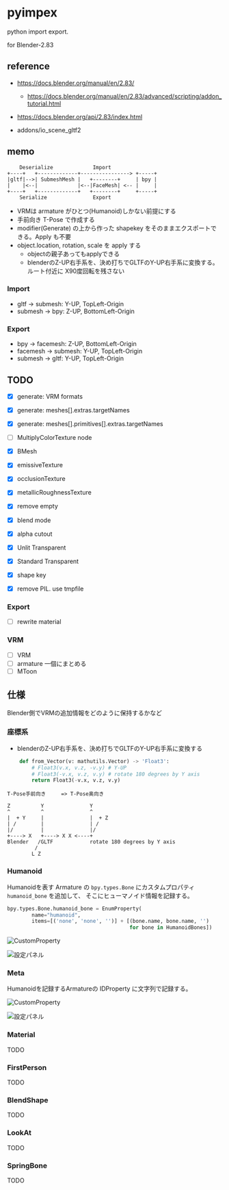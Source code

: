 # pyimpex

python import export.

for Blender-2.83

## reference

* https://docs.blender.org/manual/en/2.83/
  * https://docs.blender.org/manual/en/2.83/advanced/scripting/addon_tutorial.html
* https://docs.blender.org/api/2.83/index.html

* addons/io_scene_gltf2

## memo

```
    Deserialize             Import
+----+   +-------------+----------------> +-----+
|gltf|-->| SubmeshMesh |   +--------+     | bpy |
|    |<--|             |<--|FaceMesh| <-- |     |
+----+   +-------------+   +--------+     +-----+
    Serialize               Export
```

* VRMは armature がひとつ(Humanoid)しかない前提にする
* 手前向き T-Pose で作成する
* modifier(Generate) の上から作った shapekey をそのままエクスポートできる。Apply も不要
* object.location, rotation, scale を apply する
  * objectの親子あってもapplyできる
  * blenderのZ-UP右手系を、決め打ちでGLTFのY-UP右手系に変換する。ルート付近に X90度回転を残さない

### Import

* gltf -> submesh: Y-UP, TopLeft-Origin
* submesh -> bpy: Z-UP, BottomLeft-Origin

### Export

* bpy -> facemesh: Z-UP, BottomLeft-Origin
* facemesh -> submesh: Y-UP, TopLeft-Origin
* submesh -> gltf: Y-UP, TopLeft-Origin

## TODO

* [x] generate: VRM formats
* [x] generate: meshes[].extras.targetNames
* [x] generate: meshes[].primitives[].extras.targetNames

* [ ] MultiplyColorTexture node
* [x] BMesh
* [x] emissiveTexture
* [x] occlusionTexture
* [x] metallicRoughnessTexture
* [x] remove empty
* [x] blend mode
* [x] alpha cutout
* [x] Unlit Transparent
* [x] Standard Transparent
* [x] shape key
* [x] remove PIL. use tmpfile

### Export

* [ ] rewrite material

### VRM

* [ ] VRM
* [ ] armature 一個にまとめる
* [ ] MToon

## 仕様

Blender側でVRMの追加情報をどのように保持するかなど

### 座標系

* blenderのZ-UP右手系を、決め打ちでGLTFのY-UP右手系に変換する

``` py
    def from_Vector(v: mathutils.Vector) -> 'Float3':
        # Float3(v.x, v.z, -v.y) # Y-UP
        # Float3(-v.x, v.z, v.y) # rotate 180 degrees by Y axis
        return Float3(-v.x, v.z, v.y)
```

``` 
T-Pose手前向き     => T-Pose奥向き

Z          Y               Y
^          ^               ^
|  + Y     |               |  + Z
| /        |               | /
|/         |               |/
+----> X   +----> X X <----+
Blender   /GLTF            rotate 180 degrees by Y axis
         /
        L Z
```

### Humanoid

Humanoidを表す Armature の `bpy.types.Bone` にカスタムプロパティ `humanoid_bone` を追加して、
そこにヒューマノイド情報を記録する。

``` py
bpy.types.Bone.humanoid_bone = EnumProperty(
        name="humanoid",
        items=[('none', 'none', '')] + [(bone.name, bone.name, '')
                                        for bone in HumanoidBones])
```

![CustomProperty](documents/humanoid_bone.jpg)

![設定パネル](documents/humanoid_armature.jpg)

### Meta

Humanoidを記録するArmatureの IDProperty に文字列で記録する。

![CustomProperty](documents/meta_custom_property.jpg)

![設定パネル](documents/meta_panel.jpg)

### Material

TODO

### FirstPerson

TODO

### BlendShape

TODO

### LookAt

TODO

### SpringBone

TODO
